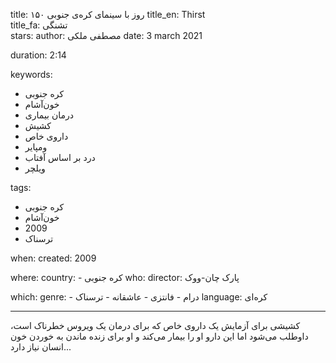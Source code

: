 
title: ۱۵۰ روز با سینمای کره‌ی جنوبی 
title_en: Thirst  
title_fa: تشنگی  
stars: 
author: مصطفی ملکی
date: 3 march 2021

duration: 2:14

keywords:
  - کره جنوبی
  - خون‌آشام
  - درمان بیماری
  - کشیش
  - داروی خاص
  - ومپایر
  - درد بر اساس آفتاب
  - ویلچر
  
tags:
  - کره جنوبی
  - خون‌آشام
  - 2009
  - ترسناک

when:
  created: 2009

where:
  country: 
    - کره جنوبی 
who:
  director: پارک چان-ووک

which:
  genre:
    - درام
    - فانتزی
    - عاشقانه
    - ترسناک
  language: کره‌ای

---

کشیشی برای آزمایش یک داروی خاص که برای درمان یک ویروس خطرناک است، داوطلب می‌شود اما این دارو او را بیمار می‌کند و او برای زنده ماندن به خوردن خون انسان نیاز دارد... 
